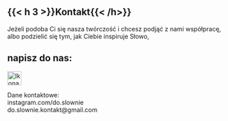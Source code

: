 ## {{< h 3 >}}Kontakt{{< /h>}}
<p>
Jeżeli <span class="text-accent">podoba Ci się</span> nasza twórczość i chcesz podjąć z nami <span class="text-accent">współpracę</span>, albo podzielić się tym, jak Ciebie inspiruje <span class="text-accent">Słowo<span>,
<br>
</p>
  
<p>
<h2 class="text-handwritten">napisz do nas:</h2>
</p>
<p>
<img alt="Ikona pióra" src="/img/pen-icon.svg" style="width: 2rem;" />
</p>
<p>
Dane kontaktowe:
<br>
<span class="text-accent">instagram.com</span>/do.slownie 
<br><span class="text-accent">do.slownie.kontakt</span>@gmail.com
</p>

